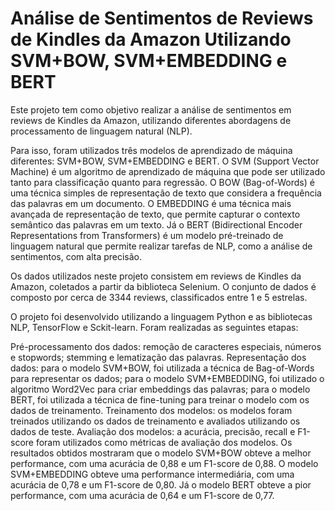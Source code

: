 # Análise de Sentimentos de Reviews de Kindles da Amazon Utilizando SVM+BOW, SVM+EMBEDDING e BERT

Este projeto tem como objetivo realizar a análise de sentimentos em reviews de Kindles da Amazon, utilizando diferentes abordagens de processamento de linguagem natural (NLP).

Para isso, foram utilizados três modelos de aprendizado de máquina diferentes: SVM+BOW, SVM+EMBEDDING e BERT. O SVM (Support Vector Machine) é um algoritmo de aprendizado de máquina que pode ser utilizado tanto para classificação quanto para regressão. O BOW (Bag-of-Words) é uma técnica simples de representação de texto que considera a frequência das palavras em um documento. O EMBEDDING é uma técnica mais avançada de representação de texto, que permite capturar o contexto semântico das palavras em um texto. Já o BERT (Bidirectional Encoder Representations from Transformers) é um modelo pré-treinado de linguagem natural que permite realizar tarefas de NLP, como a análise de sentimentos, com alta precisão.

Os dados utilizados neste projeto consistem em reviews de Kindles da Amazon, coletados a partir da biblioteca Selenium. O conjunto de dados é composto por cerca de 3344 reviews, classificados entre 1 e 5 estrelas.

O projeto foi desenvolvido utilizando a linguagem Python e as bibliotecas NLP, TensorFlow e Sckit-learn. Foram realizadas as seguintes etapas:

Pré-processamento dos dados: remoção de caracteres especiais, números e stopwords; stemming e lematização das palavras.
Representação dos dados: para o modelo SVM+BOW, foi utilizada a técnica de Bag-of-Words para representar os dados; para o modelo SVM+EMBEDDING, foi utilizado o algoritmo Word2Vec para criar embeddings das palavras; para o modelo BERT, foi utilizada a técnica de fine-tuning para treinar o modelo com os dados de treinamento.
Treinamento dos modelos: os modelos foram treinados utilizando os dados de treinamento e avaliados utilizando os dados de teste.
Avaliação dos modelos: a acurácia, precisão, recall e F1-score foram utilizados como métricas de avaliação dos modelos.
Os resultados obtidos mostraram que o modelo SVM+BOW obteve a melhor performance, com uma acurácia de 0,88 e um F1-score de 0,88. O modelo SVM+EMBEDDING obteve uma performance intermediária, com uma acurácia de 0,78 e um F1-score de 0,80. Já o modelo BERT obteve a pior performance, com uma acurácia de 0,64 e um F1-score de 0,77.

